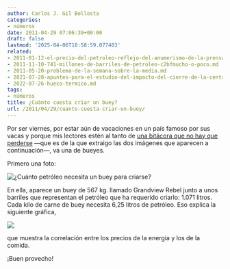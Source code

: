 ```yaml
---
author: Carlos J. Gil Bellosta
categories:
- números
date: 2011-04-29 07:06:39+00:00
draft: false
lastmod: '2025-04-06T18:58:59.077403'
related:
- 2011-01-12-el-precio-del-petroleo-reflejo-del-anumerismo-de-la-prensa.md
- 2011-11-10-741-millones-de-barriles-de-petroleo-c2bfmucho-o-poco.md
- 2011-05-20-problema-de-la-semana-sobre-la-media.md
- 2021-07-28-apuntes-para-el-estudio-del-impacto-del-cierre-de-la-central-nuclear-de-garona-en-el-precio-de-la-electricidad-en-espana.md
- 2022-07-26-hueco-termico.md
tags:
- números
title: ¿Cuánto cuesta criar un buey?
url: /2011/04/29/cuanto-cuesta-criar-un-buey/
---
```


Por ser viernes, por estar aún de vacaciones en un país famoso por sus vacas y porque mis lectores estén al tanto de [una bitácora que no hay que perderse](http://oilcrash.net/) —que es de la que extraigo las dos imágenes que aparecen a continuación—, va una de bueyes.

Primero una foto:

![¿Cuánto petróleo necesita un buey para criarse?](http://images.nationalgeographic.com/wpf/media-live/photos/000/003/cache/oil-for-beef_319_600x450.jpg)


En ella, aparece un buey de 567 kg. llamado Grandview Rebel junto a unos barriles que representan el petróleo que ha requerido criarlo: 1.071 litros. Cada kilo de carne de buey necesita 6,25 litros de petróleo. Eso explica la siguiente gráfica,

![](http://www.paulchefurka.ca/Oil_Food.png#center)


que muestra la correlación entre los precios de la energía y los de la comida.

¡Buen provecho!